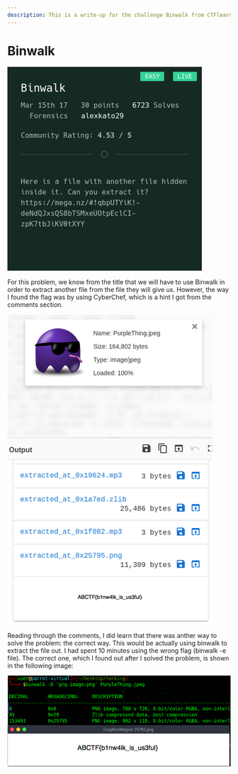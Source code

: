 ```yaml
---
description: This is a write-up for the challenge Binwalk from CTFlearn
---
```


# Binwalk

![Question](../.gitbook/assets/binwalk1.png)

For this problem, we know from the title that we will have to use Binwalk in order to extract another file from the file they will give us. However, the way I found the flag was by using CyberChef, which is a hint I got from the comments section.

![CyberChefs Extract File tool](../.gitbook/assets/binwalk-2.png)

Reading through the comments, I did learn that there was anther way to solve the problem: the correct way. This would be actually using binwalk to extract the file out. I had spent 10 minutes using the wrong flag \(binwalk -e file\). The correct one, which I found out after I solved the problem, is shown in the following image:

![Answer for the question](../.gitbook/assets/binwalk-3.png)

